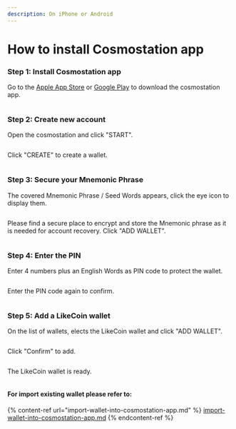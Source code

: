 ```yaml
---
description: On iPhone or Android
---
```


# How to install Cosmostation app

### Step 1: Install Cosmostation app

Go to the [Apple App Store](https://apps.apple.com/us/app/cosmostation/id1459830339) or [Google Play](https://play.google.com/store/apps/details?id=wannabit.io.cosmostaion\&hl=en\_US\&gl=US) to download the cosmostation app.

<figure><img src="../../../.gitbook/assets/Cosmostation mobile create wallet 1.png" alt=""><figcaption></figcaption></figure>

### Step 2: Create new account

Open the cosmostation and click "START".

<figure><img src="../../../.gitbook/assets/Cosmostation mobile create wallet 2.png" alt=""><figcaption></figcaption></figure>

Click "CREATE" to create a wallet.

<figure><img src="../../../.gitbook/assets/Cosmostation mobile create wallet 3.png" alt=""><figcaption></figcaption></figure>

### Step 3: Secure your Mnemonic Phrase

The covered Mnemonic Phrase / Seed Words appears, click the eye icon to display them.

<figure><img src="../../../.gitbook/assets/Cosmostation mobile create wallet 4.jpg" alt=""><figcaption></figcaption></figure>

Please find a secure place to encrypt and store the Mnemonic phrase as it is needed for account recovery. Click "ADD WALLET".

<figure><img src="../../../.gitbook/assets/Cosmostation mobile create wallet 5.jpg" alt=""><figcaption></figcaption></figure>

### Step 4: Enter the PIN

Enter 4 numbers plus an English Words as PIN code to protect the wallet.

<figure><img src="../../../.gitbook/assets/Cosmostation mobile create wallet 6.png" alt=""><figcaption></figcaption></figure>

Enter the PIN code again to confirm.

<figure><img src="../../../.gitbook/assets/Cosmostation mobile create wallet 7.png" alt=""><figcaption></figcaption></figure>

### Step 5: Add a LikeCoin wallet

On the list of wallets, elects the LikeCoin wallet and click "ADD WALLET".

<figure><img src="../../../.gitbook/assets/Cosmostation mobile create wallet 8.png" alt=""><figcaption></figcaption></figure>

Click "Confirm" to add.

<figure><img src="../../../.gitbook/assets/Cosmostation mobile create wallet 9.png" alt=""><figcaption></figcaption></figure>

The LikeCoin wallet is ready.

<figure><img src="../../../.gitbook/assets/Cosmostation mobile create wallet 10.png" alt=""><figcaption></figcaption></figure>

#### For import existing wallet please refer to:

{% content-ref url="import-wallet-into-cosmostation-app.md" %}
[import-wallet-into-cosmostation-app.md](import-wallet-into-cosmostation-app.md)
{% endcontent-ref %}
